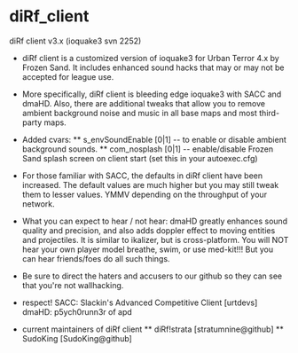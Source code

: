 diRf_client
===========

diRf client v3.x (ioquake3 svn 2252)

* diRf client is a customized version of ioquake3 for Urban Terror 4.x
  by Frozen Sand. It includes enhanced sound hacks that may or may not be
  accepted for league use.

* More specifically, diRf client is bleeding edge ioquake3 with SACC and dmaHD.
  Also, there are additional tweaks that allow you to remove ambient background
  noise and music in all base maps and most third-party maps.

* Added cvars:
 ** s_envSoundEnable [0|1] -- to enable or disable ambient background sounds.
 ** com_nosplash [0|1]     -- enable/disable Frozen Sand splash screen on
                            client start (set this in your autoexec.cfg)

* For those familiar with SACC, the defaults in diRf client have been increased.
  The default values are much higher but you may still tweak them to lesser
  values. YMMV depending on the throughput of your network.

* What you can expect to hear / not hear:
  dmaHD greatly enhances sound quality and precision, and also adds
  doppler effect to moving entities and projectiles. It is similar to ikalizer,
  but is cross-platform. You will NOT hear your own player model breathe,
  swim, or use med-kit!!! But you can hear friends/foes do all such things.

* Be sure to direct the haters and accusers to our github so they can see
  that you're not wallhacking.

* respect!
  SACC: Slackin's Advanced Competitive Client [urtdevs]
  dmaHD: p5ych0runn3r of apd 

* current maintainers of diRf client
 ** diRf!strata [stratumnine@github]
 ** SudoKing [SudoKing@github]
